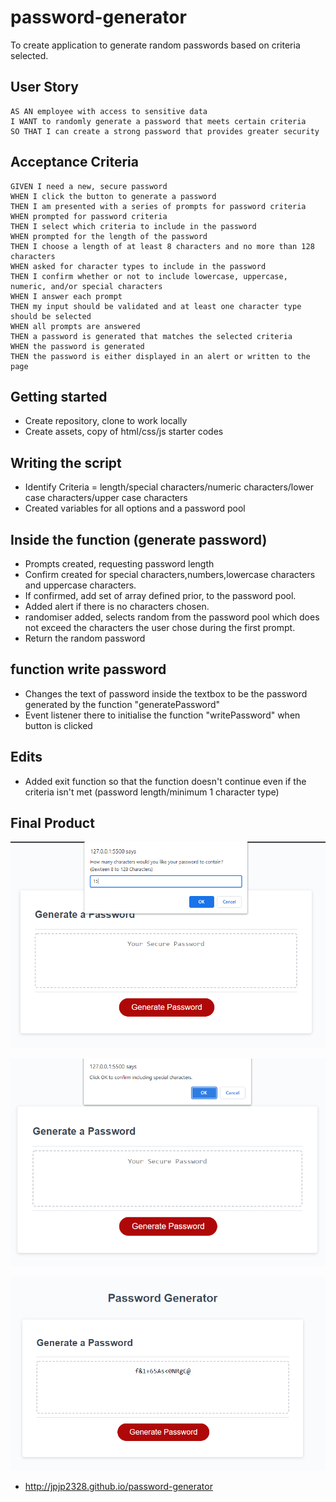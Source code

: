 # password-generator

To create application to generate random passwords based on criteria selected.

## User Story

```
AS AN employee with access to sensitive data
I WANT to randomly generate a password that meets certain criteria
SO THAT I can create a strong password that provides greater security
```

## Acceptance Criteria

```
GIVEN I need a new, secure password
WHEN I click the button to generate a password
THEN I am presented with a series of prompts for password criteria
WHEN prompted for password criteria
THEN I select which criteria to include in the password
WHEN prompted for the length of the password
THEN I choose a length of at least 8 characters and no more than 128 characters
WHEN asked for character types to include in the password
THEN I confirm whether or not to include lowercase, uppercase, numeric, and/or special characters
WHEN I answer each prompt
THEN my input should be validated and at least one character type should be selected
WHEN all prompts are answered
THEN a password is generated that matches the selected criteria
WHEN the password is generated
THEN the password is either displayed in an alert or written to the page
```
## Getting started

- Create repository,  clone to work locally
- Create assets, copy of html/css/js starter codes

## Writing the script
- Identify Criteria = length/special characters/numeric characters/lower case characters/upper case characters
- Created variables for all options and a password pool

## Inside the function (generate password)
- Prompts created, requesting password length
- Confirm created for special characters,numbers,lowercase characters and uppercase characters.
- If confirmed, add set of array defined prior, to the password pool.
- Added alert if there is no characters chosen.
- randomiser added, selects random from the password pool which does not exceed the characters the user chose during the first prompt.
- Return the random password

## function write password
- Changes the text of password inside the textbox to be the password generated by the function "generatePassword"
- Event listener there to initialise the function "writePassword" when button is clicked

## Edits
- Added exit function so that the function doesn't continue even if the criteria isn't met (password length/minimum 1 character type)

## Final Product

![](assets/images/screenshot.png)

![](assets/images/screenshot-2.png)

![](assets/images/screenshot-3.png)

- http://jpjp2328.github.io/password-generator







